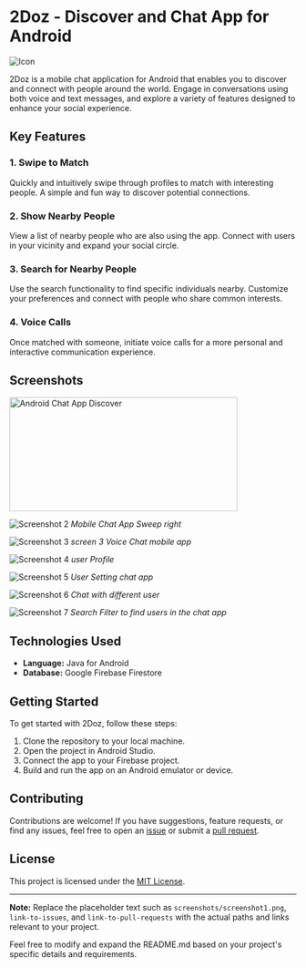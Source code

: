 # 2Doz - Discover and Chat App for Android

![Icon](screenshots/icon.png)

2Doz is a mobile chat application for Android that enables you to discover and connect with people around the world. Engage in conversations using both voice and text messages, and explore a variety of features designed to enhance your social experience.

## Key Features

### 1. Swipe to Match
Quickly and intuitively swipe through profiles to match with interesting people. A simple and fun way to discover potential connections.

### 2. Show Nearby People
View a list of nearby people who are also using the app. Connect with users in your vicinity and expand your social circle.

### 3. Search for Nearby People
Use the search functionality to find specific individuals nearby. Customize your preferences and connect with people who share common interests.

### 4. Voice Calls
Once matched with someone, initiate voice calls for a more personal and interactive communication experience.

## Screenshots

<img src="screenshots/screen1.jpg" alt="Android Chat App Discover" width="400" height="200">



![Screenshot 2](screenshots/screen2.jpg)
*Mobile Chat App Sweep right*

![Screenshot 3](screenshots/Screen-3.jpg)
*screen 3 Voice Chat mobile app*

![Screenshot 4](screenshots/screen5.jpg)
*user Profile*

![Screenshot 5](screenshots/screen6.jpg)
*User Setting chat app*

![Screenshot 6](screenshots/screen7.jpg)
*Chat with different user*

![Screenshot 7](screenshots/screen8.jpg)
*Search Filter to find users in the chat app*

<!-- Add more screenshots as needed -->

## Technologies Used

- **Language:** Java for Android
- **Database:** Google Firebase Firestore

## Getting Started

To get started with 2Doz, follow these steps:

1. Clone the repository to your local machine.
2. Open the project in Android Studio.
3. Connect the app to your Firebase project.
4. Build and run the app on an Android emulator or device.

## Contributing

Contributions are welcome! If you have suggestions, feature requests, or find any issues, feel free to open an [issue](link-to-issues) or submit a [pull request](link-to-pull-requests).

## License

This project is licensed under the [MIT License](LICENSE).

---

**Note:** Replace the placeholder text such as `screenshots/screenshot1.png`, `link-to-issues`, and `link-to-pull-requests` with the actual paths and links relevant to your project.

Feel free to modify and expand the README.md based on your project's specific details and requirements.
